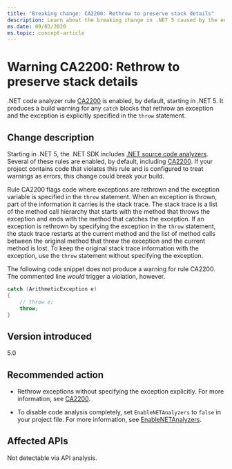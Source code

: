 ```yaml
---
title: "Breaking change: CA2200: Rethrow to preserve stack details"
description: Learn about the breaking change in .NET 5 caused by the enablement of code analysis rule CA2200.
ms.date: 09/03/2020
ms.topic: concept-article
---
```

# Warning CA2200: Rethrow to preserve stack details

.NET code analyzer rule [CA2200](/visualstudio/code-quality/ca2200) is enabled, by default, starting in .NET 5. It produces a build warning for any `catch` blocks that rethrow an exception and the exception is explicitly specified in the `throw` statement.

## Change description

Starting in .NET 5, the .NET SDK includes [.NET source code analyzers](../../../../fundamentals/code-analysis/overview.md). Several of these rules are enabled, by default, including [CA2200](/visualstudio/code-quality/ca2200). If your project contains code that violates this rule and is configured to treat warnings as errors, this change could break your build.

Rule CA2200 flags code where exceptions are rethrown and the exception variable is specified in the `throw` statement. When an exception is thrown, part of the information it carries is the stack trace. The stack trace is a list of the method call hierarchy that starts with the method that throws the exception and ends with the method that catches the exception. If an exception is rethrown by specifying the exception in the `throw` statement, the stack trace restarts at the current method and the list of method calls between the original method that threw the exception and the current method is lost. To keep the original stack trace information with the exception, use the `throw` statement without specifying the exception.

The following code snippet does not produce a warning for rule CA2200. The commented line *would* trigger a violation, however.

```csharp
catch (ArithmeticException e)
{
    // throw e;
    throw;
}
```

## Version introduced

5.0

## Recommended action

- Rethrow exceptions without specifying the exception explicitly. For more information, see [CA2200](/visualstudio/code-quality/ca2200).

- To disable code analysis completely, set `EnableNETAnalyzers` to `false` in your project file. For more information, see [EnableNETAnalyzers](../../../project-sdk/msbuild-props.md#enablenetanalyzers).

## Affected APIs

Not detectable via API analysis.

<!--

### Affected APIs

Not detectable via API analysis.

### Category

Code analysis

-->
